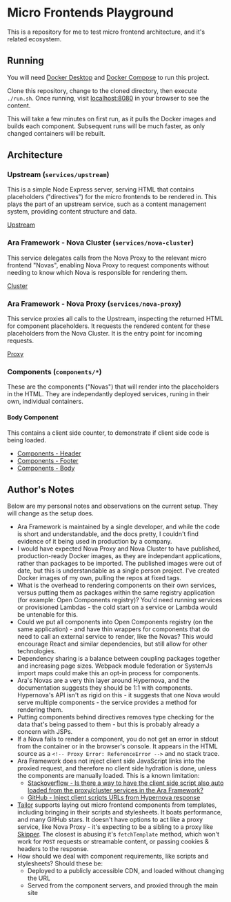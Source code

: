 # Micro Frontends Playground

This is a repository for me to test micro frontend architecture, and it's related ecosystem.

## Running

You will need [Docker Desktop](https://www.docker.com/get-started) and [Docker Compose](https://docs.docker.com/compose/install/) to run this project.

Clone this repository, change to the cloned directory, then execute `./run.sh`. Once running, visit [localhost:8080](http://localhost:8080) in your browser to see the content.

This will take a few minutes on first run, as it pulls the Docker images and builds each component. Subsequent runs will be much faster, as only changed containers will be rebuilt.

## Architecture

### Upstream (`services/upstream`)

This is a simple Node Express server, serving HTML that contains placeholders ("directives") for the micro frontends to be rendered in. This plays the part of an upstream service, such as a content management system, providing content structure and data.

[Upstream](http://localhost:4000)

### Ara Framework - Nova Cluster (`services/nova-cluster`)

This service delegates calls from the Nova Proxy to the relevant micro frontend "Novas", enabling Nova Proxy to request components without needing to know which Nova is responsible for rendering them.

[Cluster](http://localhost:3000)

### Ara Framework - Nova Proxy (`services/nova-proxy`)

This service proxies all calls to the Upstream, inspecting the returned HTML for component placeholders. It requests the rendered content for these placeholders from the Nova Cluster. It is the entry point for incoming requests.

[Proxy](http://localhost:8080)

### Components (`components/*`)

These are the components ("Novas") that will render into the placeholders in the HTML. They are independantly deployed services, runing in their own, individual containers.

#### Body Component

This contains a client side counter, to demonstrate if client side code is being loaded.

- [Components - Header](http://localhost:5001)
- [Components - Footer](http://localhost:5003)
- [Components - Body](http://localhost:5002)

## Author's Notes

Below are my personal notes and observations on the current setup. They will change as the setup does.

- Ara Framework is maintained by a single developer, and while the code is short and understandable, and the docs pretty, I couldn't find evidence of it being used in production by a company.
- I would have expected Nova Proxy and Nova Cluster to have published, production-ready Docker images, as they are independant applications, rather than packages to be imported. The published images were out of date, but this is understandable as a single person project. I've created Docker images of my own, pulling the repos at fixed tags.
- What is the overhead to rendering components on their own services, versus putting them as packages within the same registry application (for example: Open Components registry)? You'd need running services or provisioned Lambdas - the cold start on a service or Lambda would be untenable for this.
- Could we put all components into Open Components registry (on the same application) - and have thin wrappers for components that do need to call an external service to render, like the Novas? This would encourage React and similar dependencies, but still allow for other technologies.
- Dependency sharing is a balance between coupling packages together and increasing page sizes. Webpack module federation or SystemJs import maps could make this an opt-in process for components.
- Ara's Novas are a very thin layer around Hypernova, and the documentation suggests they should be 1:1 with components. Hypernova's API isn't as rigid on this - it suggests that one Nova would serve multiple components - the service provides a method for rendering them.
- Putting components behind directives removes type checking for the data that's being passed to them - but this is probably already a concern with JSPs.
- If a Nova fails to render a component, you do not get an error in stdout from the container or in the browser's console. It appears in the HTML source as a `<!-- Proxy Error: ReferenceError -->` and no stack trace.
- Ara Framework does not inject client side JavaScript links into the proxied request, and therefore no client side hydration is done, unless the components are manually loaded. This is a known limitation:
  - [Stackoverflow - Is there a way to have the client side script also auto loaded from the proxy/cluster services in the Ara Framework?](https://stackoverflow.com/questions/61478514/is-there-a-way-to-have-the-client-side-script-also-auto-loaded-from-the-proxy-cl#)
  - [GitHub - Inject client scripts URLs from Hypernova response](https://github.com/ara-framework/nova-proxy/issues/10)
- [Tailor](https://github.com/zalando/tailor) supports laying out micro frontend components from templates, including bringing in their scripts and stylesheets. It boats performance, and many GitHub stars. It doesn't have options to act like a proxy service, like Nova Proxy - it's expecting to be a sibling to a proxy like [Skipper](https://github.com/zalando/skipper). The closest is abusing it's `fetchTemplate` method, which won't work for `POST` requests or streamable content, or passing cookies & headers to the response.
- How should we deal with component requirements, like scripts and stylesheets? Should these be:
  - Deployed to a publicly accessible CDN, and loaded without changing the URL
  - Served from the component servers, and proxied through the main site
